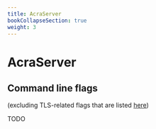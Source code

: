 ```yaml
---
title: AcraServer
bookCollapseSection: true
weight: 3
---
```


# AcraServer

## Command line flags

(excluding TLS-related flags that are listed [here](/acra/configuring-maintaining/tls))

TODO
